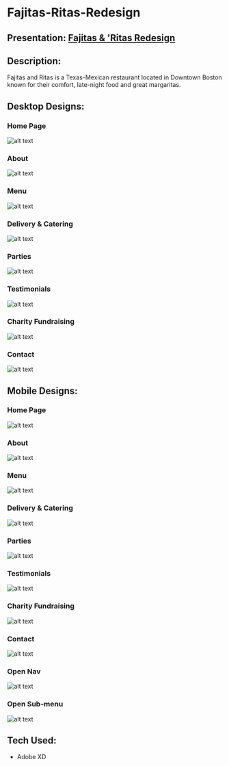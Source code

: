 # Fajitas-Ritas-Redesign

## Presentation: [Fajitas & 'Ritas Redesign](https://docs.google.com/presentation/d/e/2PACX-1vQOFOPv12JgCQwAfhq4TO4zU3LifCmT3xE3_AxiGB9CmolpHbdPSmNo0CEErfaK4U6lvZF0VPypjK47/embed?start=false&loop=false&delayms=3000&slide=id.g25f6af9dd6_0_0)

## Description:
Fajitas and Ritas is a Texas-Mexican restaurant located in Downtown Boston known for their comfort, late-night food and great margaritas.

## Desktop Designs:

### Home Page
![alt text](desktop/Home.png)

### About
![alt text](desktop/About.png)
 
### Menu
![alt text](desktop/Menu.png)

### Delivery & Catering
![alt text](desktop/Delivery&Catering.png)

### Parties 
![alt text](desktop/Parties.png)

### Testimonials 
![alt text](desktop/Testimonials.png)

### Charity Fundraising 
![alt text](desktop/CharityFundraising.png)

### Contact 
![alt text](desktop/Contact.png)


## Mobile Designs:

### Home Page
![alt text](mobile/MobileHome.png)

### About
![alt text](mobile/MobileAbout.png)
 
### Menu
![alt text](mobile/MobileMenu.png)

### Delivery & Catering
![alt text](mobile/MobileDelivery&Catering.png)

### Parties 
![alt text](mobile/MobileParties.png)

### Testimonials 
![alt text](mobile/MobileTestimonials.png)

### Charity Fundraising 
![alt text](mobile/MobileCharityFundraising.png)

### Contact 
![alt text](mobile/MobileContact.png)

### Open Nav 
![alt text](mobile/OpenNav.png)

### Open Sub-menu 
![alt text](mobile/OpenSubmenu.png)

## Tech Used:
* Adobe XD



